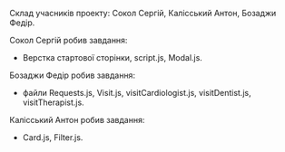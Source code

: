 Склад учасників проекту: Сокол Сергій, Калісський Антон, Бозаджи Федір.

Сокол Сергій робив завдання:

-   Верстка стартової сторінки, script.js, Modal.js.

Бозаджи Федір робив завдання:

-   файли Requests.js, Visit.js, visitCardiologist.js, visitDentist.js, visitTherapist.js.

Калісський Антон робив завдання:

-   Card.js, Filter.js.
